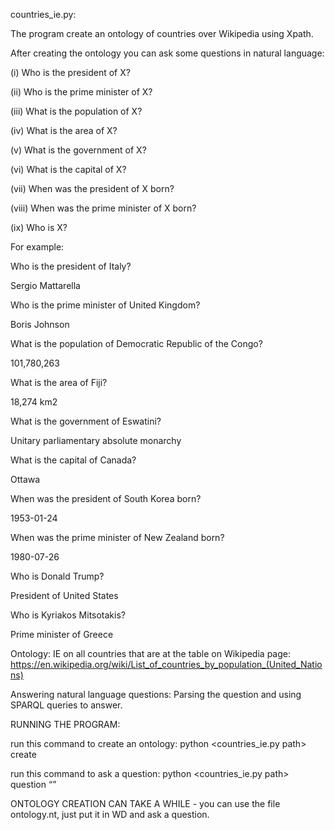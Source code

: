 countries_ie.py:

The program create an ontology of countries over Wikipedia using Xpath.

After creating the ontology you can ask some questions in natural language:

(i) Who is the president of X?

(ii) Who is the prime minister of X?

(iii) What is the population of X?

(iv) What is the area of X?

(v) What is the government of X?

(vi) What is the capital of X?

(vii) When was the president of X born?

(viii) When was the prime minister of X born?

(ix) Who is X?

For example:

Who is the president of Italy?

Sergio Mattarella

Who is the prime minister of United Kingdom?

Boris Johnson

What is the population of Democratic Republic of the Congo?

101,780,263

What is the area of Fiji?

18,274 km2

What is the government of Eswatini?

Unitary parliamentary absolute monarchy

What is the capital of Canada?

Ottawa

When was the president of South Korea born?

1953-01-24

When was the prime minister of New Zealand born?

1980-07-26

Who is Donald Trump?

President of United States

Who is Kyriakos Mitsotakis?

Prime minister of Greece

Ontology: IE on all countries that are at the table on Wikipedia page: https://en.wikipedia.org/wiki/List_of_countries_by_population_(United_Nations)

Answering natural language questions: Parsing the question and using SPARQL queries to answer.

RUNNING THE PROGRAM:

run this command to create an ontology: python <countries_ie.py path> create

run this command to ask a question: python <countries_ie.py path> question “”

ONTOLOGY CREATION CAN TAKE A WHILE - you can use the file ontology.nt, just put it in WD and ask a question.

